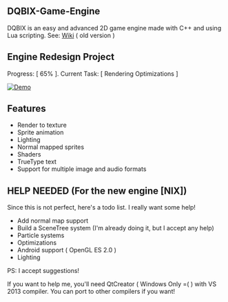 ## DQBIX-Game-Engine
DQBIX is an easy and advanced 2D game engine made with C++ and using Lua scripting.
See: [Wiki](https://github.com/DCubix/DQBIX-Game-Engine/wiki) ( old version )

## Engine Redesign Project
Progress: [ 65% ]. Current Task: [ Rendering Optimizations ]

[![Demo](http://img.youtube.com/vi/1apNoJPwFYY/0.jpg)](http://www.youtube.com/watch?v=1apNoJPwFYY)

Features
-------------------------------------
  - Render to texture
  - Sprite animation
  - Lighting
  - Normal mapped sprites
  - Shaders
  - TrueType text
  - Support for multiple image and audio formats

HELP NEEDED (For the new engine [NIX])
-------------------------------------
Since this is not perfect, here's a todo list. I really want some help!
  - Add normal map support
  - Build a SceneTree system (I'm already doing it, but I accept any help)
  - Particle systems
  - Optimizations
  - Android support ( OpenGL ES 2.0 )
  - Lighting

PS: I accept suggestions!
  
If you want to help me, you'll need QtCreator ( Windows Only =( ) with VS 2013 compiler. You can port to other compilers if you want!
